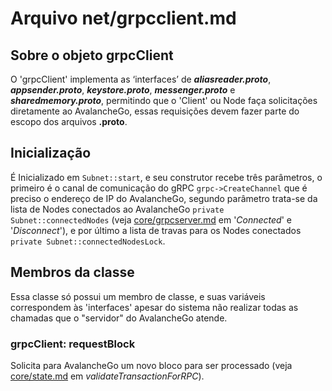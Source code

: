 # Arquivo net/grpcclient.md

## Sobre o objeto grpcClient

O 'grpcClient' implementa as ‘interfaces’ de **_aliasreader.proto_**, **_appsender.proto_**, **_keystore.proto_**, **_messenger.proto_** e **_sharedmemory.proto_**, permitindo que o 'Client' ou Node faça solicitações diretamente ao AvalancheGo, essas requisições devem fazer parte do escopo dos arquivos **.proto**.

## Inicialização

É Inicializado em ```Subnet::start```, e seu construtor recebe três parâmetros, o primeiro é o canal de comunicação do gRPC ```grpc->CreateChannel``` que é preciso o endereço de IP do AvalancheGo, segundo parâmetro trata-se da lista de Nodes conectados ao AvalancheGo ```private Subnet::connectedNodes``` (veja [core/grpcserver.md](grpcserver.md) em '_Connected_' e '_Disconnect_'), e por último a lista de travas para os Nodes conectados ```private Subnet::connectedNodesLock```.

## Membros da classe

Essa classe só possui um membro de classe, e suas variáveis correspondem às 'interfaces' apesar do sistema não realizar todas as chamadas que o "servidor" do AvalancheGo atende.

### grpcClient: requestBlock

Solicita para AvalancheGo um novo bloco para ser processado (veja [core/state.md](core/state.md) em _validateTransactionForRPC_).